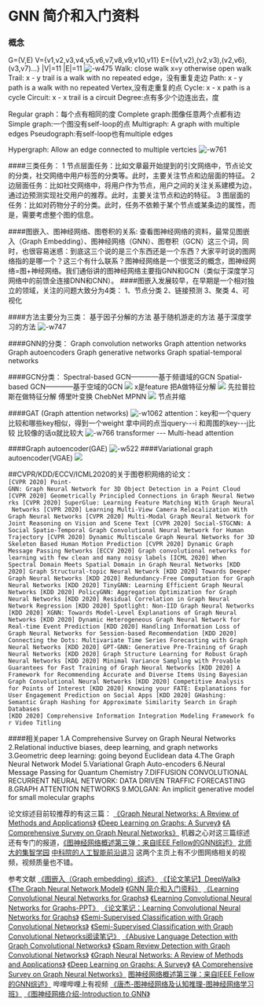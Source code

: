 # GNN 简介和入门资料
### 概念
G=(V,E)
V={v1,v2,v3,v4,v5,v6,v7,v8,v9,v10,v11}
E={(v1,v2),(v2,v3),(v2,v6),(v3,v7)...}
|V|=11
|E|=11
![-w475](media/16067854987731/16067856332168.jpg)
Walk: close walk x=y otherwise open walk
Trail: x - y trail is a walk with no repeated edge，没有重复走边
Path: x - y path is a walk with no repeated Vertex,没有走重复的点
Cycle: x - x path is a cycle
Circuit: x - x trail is a circuit
Degree:点有多少个边连出去，度

Regular graph：每个点有相同的度
Complete graph:图像任意两个点都有边
Simple graph:一个图没有self-loop的点
Multigraph: A graph with multiple edges
Pseudograph:有self-loop也有multiple edges

Hypergraph: Allow an edge connected to multiple vertcies
![-w761](media/16067854987731/16067873407299.jpg)


####三类任务：
    1 节点层面任务：比如文章最开始提到的引文网络中，节点论文的分类，社交网络中用户标签的分类等。此时，主要关注节点和边层面的特征。
    2 边层面任务：比如社交网络中，将用户作为节点，用户之间的关注关系建模为边，通过边预测实现社交用户的推荐。此时，主要关注节点和边的特征。
    3 图层面的任务：比如对药物分子的分类。此时，任务不依赖于某个节点或某条边的属性，而是，需要考虑整个图的信息。

####图嵌入、图神经网络、图卷积的关系:
查看图神经网络的资料，最常见图嵌入（Graph Embedding）、图神经网络（GNN）、图卷积（GCN）这三个词，同时，也很容易迷惑：到底这三个说的是三个东西还是一个东西？大家平时说的图网络指的是哪一个？这三个有什么联系？图神经网络是一个很宽泛的概念，图神经网络=图+神经网络。我们通俗讲的图神经网络主要指GNN和GCN（类似于深度学习网络中的前馈全连接DNN和CNN）。
####图嵌入发展较早，在早期是一个相对独立的领域，关注的问题大致分为4类：
1、节点分类
2、链接预测
3、聚类
4、可视化
    
    
####方法主要分为三类：
基于因子分解的方法
基于随机游走的方法
基于深度学习的方法
![-w747](media/16067854987731/16067916945502.jpg)

####GNN的分类：
Graph convolution networks 
Graph attention networks
Graph autoencoders
Graph generative networks
Graph spatial-temporal networks

####GCN分类：
Spectral-based GCN————基于频谱域的GCN
Spatial-based GCN————基于空域的GCN
![](media/16067854987731/16067941681735.jpg)
       x是feature
       把A做特征分解
![](media/16067854987731/16067941991116.jpg)
先拉普拉斯在做特征分解
傅里叶变换 
ChebNet MPNN
![](media/16067854987731/16067955841236.jpg)
节点并缩

####GAT (Graph attention networks)
![-w1062](media/16067854987731/16067957200844.jpg)
attention：key和一个query 比较和哪些key相似，得到一个weight
拿中间的点当query---i 和周围的key---j比较
比较像的话α就比较大
![-w766](media/16067854987731/16067959949589.jpg)
transformer --- Multi-head attention

####Graph autoencoder(GAE)
![-w522](media/16067854987731/16067962163720.jpg)
####Variational graph autoencoder(VGAE)
![](media/16067854987731/16067963725311.jpg)



##CVPR/KDD/ECCV/ICML2020的关于图卷积网络的论文：
`[CVPR 2020] Point-GNN: Graph Neural Network for 3D Object Detection in a Point Cloud
[CVPR 2020] Geometrically Principled Connections in Graph Neural Networks [CVPR 2020] SuperGlue: Learning Feature Matching With Graph Neural Networks
[CVPR 2020] Learning Multi-View Camera Relocalization With Graph Neural Networks
[CVPR 2020] Multi-Modal Graph Neural Network for Joint Reasoning on Vision and Scene Text
[CVPR 2020] Social-STGCNN: A Social Spatio-Temporal Graph Convolutional Neural Network for Human Trajectory
[CVPR 2020] Dynamic Multiscale Graph Neural Networks for 3D Skeleton Based Human Motion Prediction
[CVPR 2020] Dynamic Graph Message Passing Networks
[ECCV 2020] Graph convolutional networks for learning with few clean and many noisy labels
[ICML 2020] When Spectral Domain Meets Spatial Domain in Graph Neural Networks
[KDD 2020] Graph Structural-topic Neural Network
[KDD 2020] Towards Deeper Graph Neural Networks
[KDD 2020] Redundancy-Free Computation for Graph Neural Networks
[KDD 2020] TinyGNN: Learning Efficient Graph Neural Networks
[KDD 2020] PolicyGNN: Aggregation Optimization for Graph Neural Networks [KDD 2020] Residual Correlation in Graph Neural Network Regression
[KDD 2020] Spotlight: Non-IID Graph Neural Networks
[KDD 2020] XGNN: Towards Model-Level Explanations of Graph Neural Networks
[KDD 2020] Dynamic Heterogeneous Graph Neural Network for Real-time Event Prediction
[KDD 2020] Handling Information Loss of Graph Neural Networks for Session-based Recommendation
[KDD 2020] Connecting the Dots: Multivariate Time Series Forecasting with Graph Neural Networks
[KDD 2020] GPT-GNN: Generative Pre-Training of Graph Neural Networks
[KDD 2020] Graph Structure Learning for Robust Graph Neural Networks
[KDD 2020] Minimal Variance Sampling with Provable Guarantees for Fast Training of Graph Neural Networks
[KDD 2020] A Framework for Recommending Accurate and Diverse Items Using Bayesian Graph Convolutional Neural Networks
[KDD 2020] Competitive Analysis for Points of Interest
[KDD 2020] Knowing your FATE: Explanations for User Engagement Prediction on Social Apps
[KDD 2020] GHashing: Semantic Graph Hashing for Approximate Similarity Search in Graph Databases
[KDD 2020] Comprehensive Information Integration Modeling Framework for Video Titling`

####相关paper
1.A Comprehensive Survey on Graph Neural Networks
2.Relational inductive biases, deep learning, and graph networks
3.Geometric deep learning: going beyond Euclidean data
4.The Graph Neural Network Model
5.Variational Graph Auto-encoders
6.Neural Message Passing for Quantum Chemistry
7.DIFFUSION CONVOLUTIONAL RECURRENT NEURAL NETWORK: DATA  DRIVEN TRAFFIC FORECASTING
8.GRAPH ATTENTION NETWORKS
9.MOLGAN: An implicit generative model for small molecular graphs

论文综述目前较推荐的有这三篇：
[《Graph Neural Networks: A Review of Methods and Applications》](https://arxiv.org/pdf/1812.08434.pdf)
[《Deep Learning on Graphs: A Survey》](https://arxiv.org/pdf/1812.04202.pdf)
[《A Comprehensive Survey on Graph Neural Networks》](https://arxiv.org/pdf/1812.08434.pdf)
机器之心对这三篇综述还有专门的报道，[《图神经网络概述第三弹：来自IEEE Fellow的GNN综述》](https://zhuanlan.zhihu.com/p/54241746)
[北师大的集智学园](https://space.bilibili.com/238664541?spm_id_from=333.788.b_765f7570696e666f.2)
[中科院的人工智能前沿讲习](https://space.bilibili.com/388690539?spm_id_from=333.788.b_765f7570696e666f.2)
这两个主页上有不少图网络相关的视频，视频质量也不错。

参考文献
[《图嵌入（Graph embedding）综述》](https://zhuanlan.zhihu.com/p/62629465)
[《【论文笔记】DeepWalk》](https://zhuanlan.zhihu.com/p/45167021)
[《The Graph Neural Network Model》](https://repository.hkbu.edu.hk/cgi/viewcontent.cgi?article=1000&context=vprd_ja)
[《GNN 简介和入门资料》](https://zhuanlan.zhihu.com/p/58792104)
[《Learning Convolutional Neural Networks for Graphs》](http://proceedings.mlr.press/v48/niepert16.pdf)
[《Learning Convolutional Neural Networks for Graphs-PPT》](http://www.matlog.net/icml2016_slides.pdf)
[《论文笔记：Learning Convolutional Neural Networks for Graphs》](https://zhuanlan.zhihu.com/p/27587371)
[《Semi-Supervised Classification with Graph Convolutional Networks》](https://arxiv.org/pdf/1609.02907.pdf)
[《Semi-Supervised Classification with Graph Convolutional Networks阅读笔记》](https://zhuanlan.zhihu.com/p/31067515)
[《Abusive Language Detection with Graph Convolutional Networks》](https://arxiv.org/pdf/1904.04073.pdf)
[《Spam Review Detection with Graph Convolutional Networks》](https://arxiv.org/pdf/1908.10679.pdf)
[《Graph Neural Networks: A Review of Methods and Applications》](https://arxiv.org/pdf/1812.08434.pdf)
[《Deep Learning on Graphs: A Survey》](https://arxiv.org/pdf/1812.04202.pdf)
[《A Comprehensive Survey on Graph Neural Networks》](https://arxiv.org/pdf/1901.00596.pdf)
[图神经网络概述第三弹：来自IEEE Fellow的GNN综述》](https://zhuanlan.zhihu.com/p/54241746)
哔哩哔哩上有视频
[《唐杰-图神经网络及认知推理-图神经网络学习班》](https://www.bilibili.com/video/av77934956?from=search&seid=6134263793308325331)
[《图神经网络介绍-Introduction to GNN》](https://www.bilibili.com/video/BV1At411N7nh?from=search&seid=4990552951920070863)